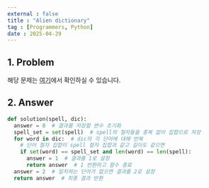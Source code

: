 ```yaml
---
external : false
title : "Alien dictionary"
tag : [Programmers, Python]
date : 2025-04-29
---
```


## 1. Problem

해당 문제는 [여기](https://school.programmers.co.kr/learn/courses/30/lessons/120869)에서 확인하실 수 있습니다.

## 2. Answer

```python
def solution(spell, dic):
  answer = 0  # 결과를 저장할 변수 초기화
  spell_set = set(spell)  # spell의 철자들을 중복 없이 집합으로 저장
  for word in dic:  # dic의 각 단어에 대해 반복
    # 단어 철자 집합이 spell 철자 집합과 같고 길이도 같으면
    if set(word) == spell_set and len(word) == len(spell):
      answer = 1  # 결과를 1로 설정
      return answer  # 1 반환하고 함수 종료
  answer = 2  # 일치하는 단어가 없으면 결과를 2로 설정
  return answer  # 최종 결과 반환
```
